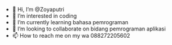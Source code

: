 - 👋 Hi, I’m @Zoyaputri
- 👀 I’m interested in coding 
- 🌱 I’m currently learning bahasa pemrograman 
- 💞️ I’m looking to collaborate on bidang pemrograman aplikasi 
- 📫 How to reach me on my wa 088272205602

<!---
Zoyaputri/Zoyaputri is a ✨ special ✨ repository because its `README.md` (this file) appears on your GitHub profile.
You can click the Preview link to take a look at your changes.
--->
